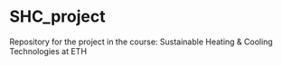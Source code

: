 # SHC_project
Repository for the project in the course: Sustainable Heating &amp; Cooling Technologies at ETH
